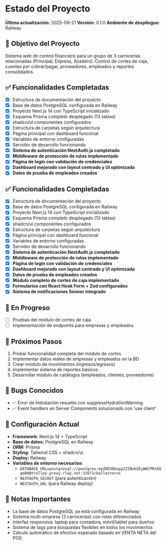 # Estado del Proyecto

**Última actualización:** 2025-09-21
**Versión:** 0.1.0
**Ambiente de despliegue:** Railway

## 🎯 Objetivo del Proyecto
Sistema web de control financiero para un grupo de 3 carnicerías relacionadas (Principal, Express, Asadero). Control de cortes de caja, cuentas por cobrar/pagar, proveedores, empleados y reportes consolidados.

## ✅ Funcionalidades Completadas
- [x] Estructura de documentación del proyecto
- [x] Base de datos PostgreSQL configurada en Railway
- [x] Proyecto Next.js 14 con TypeScript inicializado
- [x] Esquema Prisma completo desplegado (13 tablas)
- [x] shadcn/ui componentes configurados
- [x] Estructura de carpetas según arquitectura
- [x] Página principal con dashboard funcional
- [x] Variables de entorno configuradas
- [x] Servidor de desarrollo funcionando
- [x] **Sistema de autenticación NextAuth.js completado**
- [x] **Middleware de protección de rutas implementado**
- [x] **Página de login con validación de credenciales**
- [x] **Dashboard mejorado con layout centrado y UI optimizada**
- [x] **Datos de prueba de empleados creados**

## ✅ Funcionalidades Completadas
- [x] Estructura de documentación del proyecto
- [x] Base de datos PostgreSQL configurada en Railway
- [x] Proyecto Next.js 14 con TypeScript inicializado
- [x] Esquema Prisma completo desplegado (13 tablas)
- [x] shadcn/ui componentes configurados
- [x] Estructura de carpetas según arquitectura
- [x] Página principal con dashboard funcional
- [x] Variables de entorno configuradas
- [x] Servidor de desarrollo funcionando
- [x] **Sistema de autenticación NextAuth.js completado**
- [x] **Middleware de protección de rutas implementado**
- [x] **Página de login con validación de credenciales**
- [x] **Dashboard mejorado con layout centrado y UI optimizada**
- [x] **Datos de prueba de empleados creados**
- [x] **Módulo completo de cortes de caja implementado**
- [x] **Formularios con React Hook Form + Zod configurados**
- [x] **Sistema de notificaciones Sonner integrado**

## 🚧 En Progreso
- [ ] Pruebas del módulo de cortes de caja
- [ ] Implementación de endpoints para empresas y empleados

## 📝 Próximos Pasos
1. Probar funcionalidad completa del módulo de cortes
2. Implementar datos reales de empresas y empleados en la BD
3. Crear módulo de movimientos (ingresos/egresos)
4. Implementar sistema de reportes básicos
5. Desarrollar módulo de catálogos (empleados, clientes, proveedores)

## 🐛 Bugs Conocidos
- ✅ Error de hidratación resuelto con suppressHydrationWarning
- ✅ Event handlers en Server Components solucionado con 'use client'

## 🔧 Configuración Actual
- **Framework:** Next.js 14 + TypeScript
- **Base de datos:** PostgreSQL en Railway
- **ORM:** Prisma
- **Styling:** Tailwind CSS + shadcn/ui
- **Deploy:** Railway
- **Variables de entorno necesarias:**
  - `DATABASE_URL=postgresql://postgres:myZKEVDbnppIZINvbSEyWWlPRsKQgeDH@trolley.proxy.rlwy.net:31671/ballesteros`
  - `NEXTAUTH_SECRET` (para autenticación)
  - `NEXTAUTH_URL` (para Railway deploy)

## 📌 Notas Importantes
- La base de datos PostgreSQL ya está configurada en Railway
- Sistema multi-empresa (3 carnicerías) con roles diferenciados
- Interfaz responsiva: laptop para contadora, móvil/tablet para dueños
- Sistema de tags para búsquedas flexibles en todos los movimientos
- Cálculo automático de efectivo esperado basado en VENTA NETA del POS